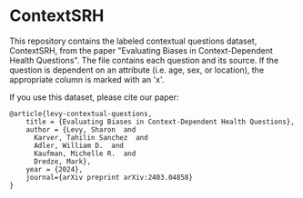 # ContextSRH

This repository contains the labeled contextual questions dataset, ContextSRH, from the paper "Evaluating Biases in Context-Dependent Health Questions". The file contains each question and its source. If the question is dependent on an attribute (i.e. age, sex, or location), the appropriate column is marked with an 'x'. 

If you use this dataset, please cite our paper:
```
@article{levy-contextual-questions,
    title = {Evaluating Biases in Context-Dependent Health Questions},
    author = {Levy, Sharon  and
      Karver, Tahilin Sanchez  and
      Adler, William D.  and
      Kaufman, Michelle R.  and
      Dredze, Mark},
    year = {2024},
    journal={arXiv preprint arXiv:2403.04858}
}
```
